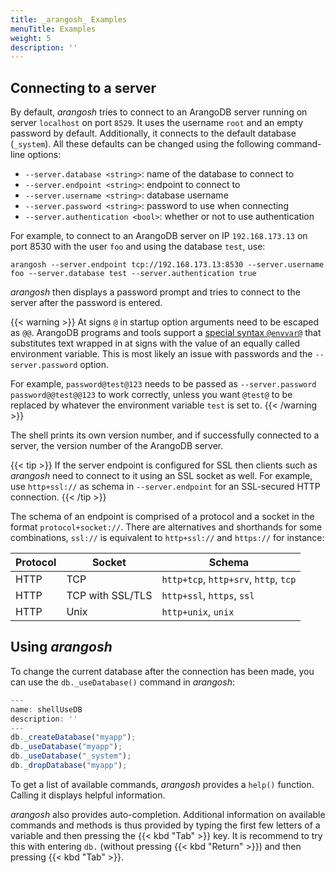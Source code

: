 ```yaml
---
title: _arangosh_ Examples
menuTitle: Examples
weight: 5
description: ''
---
```

## Connecting to a server

By default, _arangosh_ tries to connect to an ArangoDB server running on
server `localhost` on port `8529`. It uses the username `root` and an
empty password by default. Additionally, it connects to the default database
(`_system`). All these defaults can be changed using the following 
command-line options:

- `--server.database <string>`: name of the database to connect to
- `--server.endpoint <string>`: endpoint to connect to
- `--server.username <string>`: database username
- `--server.password <string>`: password to use when connecting 
- `--server.authentication <bool>`: whether or not to use authentication

For example, to connect to an ArangoDB server on IP `192.168.173.13` on port
8530 with the user `foo` and using the database `test`, use:

```
arangosh --server.endpoint tcp://192.168.173.13:8530 --server.username foo --server.database test --server.authentication true
```

_arangosh_ then displays a password prompt and tries to connect to the 
server after the password is entered.

{{< warning >}}
At signs `@` in startup option arguments need to be escaped as `@@`.
ArangoDB programs and tools support a
[special syntax `@envvar@`](../../../operations/administration/configuration.md#environment-variables-as-parameters)
that substitutes text wrapped in at signs with the value of an equally called
environment variable. This is most likely an issue with passwords and the
`--server.password` option.

For example, `password@test@123` needs to be passed as
`--server.password password@@test@@123` to work correctly, unless you want
`@test@` to be replaced by whatever the environment variable `test` is set to.
{{< /warning >}}

The shell prints its own version number, and if successfully connected
to a server, the version number of the ArangoDB server.

{{< tip >}}
If the server endpoint is configured for SSL then clients such as _arangosh_
need to connect to it using an SSL socket as well. For example, use `http+ssl://`
as schema in `--server.endpoint` for an SSL-secured HTTP connection.
{{< /tip >}}

The schema of an endpoint is comprised of a protocol and a socket in the format
`protocol+socket://`. There are alternatives and shorthands for some combinations,
`ssl://` is equivalent to `http+ssl://` and `https://` for instance:

Protocol     | Socket           | Schema
-------------|------------------|-----------
HTTP         | TCP              | `http+tcp`, `http+srv`, `http`, `tcp`
HTTP         | TCP with SSL/TLS | `http+ssl`, `https`, `ssl`
HTTP         | Unix             | `http+unix`, `unix`

## Using *arangosh*

To change the current database after the connection has been made, you
can use the `db._useDatabase()` command in _arangosh_:

```js
---
name: shellUseDB
description: ''
---
db._createDatabase("myapp");
db._useDatabase("myapp");
db._useDatabase("_system");
db._dropDatabase("myapp");
```

To get a list of available commands, _arangosh_ provides a `help()` function.
Calling it displays helpful information.

_arangosh_ also provides auto-completion. Additional information on available 
commands and methods is thus provided by typing the first few letters of a
variable and then pressing the {{< kbd "Tab" >}} key. It is recommend to try this with entering
`db.` (without pressing {{< kbd "Return" >}}) and then pressing {{< kbd "Tab" >}}.
